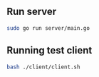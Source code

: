 ## Run server
```bash
sudo go run server/main.go
```

## Running test client
```bash
bash ./client/client.sh
```